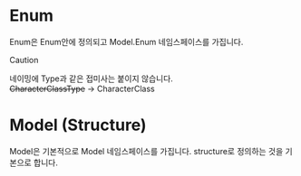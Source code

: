 
# Enum  

Enum은 Enum안에 정의되고 Model.Enum 네임스페이스를 가집니다.  
> [!Caution]  
> 네이밍에 Type과 같은 접미사는 붙이지 않습니다.  
> ~~CharacterClassType~~ -> CharacterClass

# Model (Structure)

Model은 기본적으로 Model 네임스페이스를 가집니다.
structure로 정의하는 것을 기본으로 합니다.
